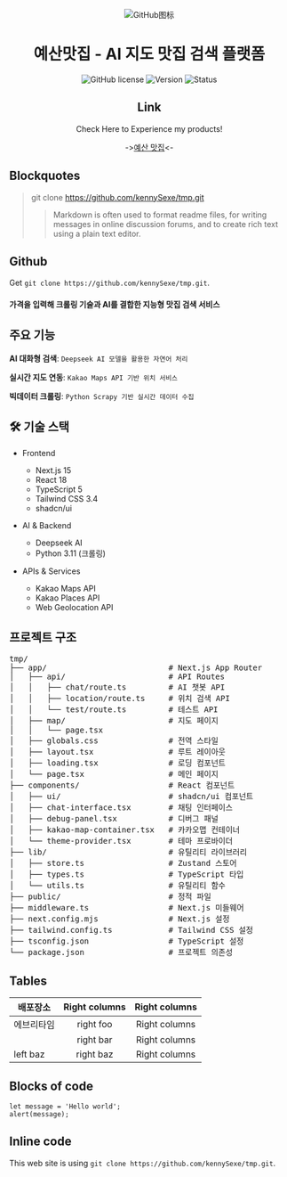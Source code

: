 <div align="center">

![GitHub图标](./tmp/image_logo.png.)

# 예산맛집 - AI 지도 맛집 검색 플랫폼

![GitHub license](https://img.shields.io/badge/license-MIT-blue)
![Version](https://img.shields.io/badge/version-1.0.3-green)
![Status](https://img.shields.io/badge/status-Production%20Ready-brightgreen)
## Link

Check Here to Experience my products! 

->[예산 맛집](https://v0-new-project-x6pcnftuf9i.vercel.app/)<-

</div>

## Blockquotes

> git clone https://github.com/kennySexe/tmp.git
>
>> Markdown is often used to format readme files, for writing messages in online discussion forums, and to create rich text using a plain text editor.
## Github

Get `git clone https://github.com/kennySexe/tmp.git`.

#### 가격을 입력해 크롤링 기술과 AI를 결합한 지능형 맛집 검색 서비스

##  주요 기능

**AI 대화형 검색**: `Deepseek AI 모델을 활용한 자연어 처리`

**실시간 지도 연동**: `Kakao Maps API 기반 위치 서비스`

**빅데이터 크롤링**: `Python Scrapy 기반 실시간 데이터 수집`

## 🛠️ 기술 스택

* Frontend
  * Next.js 15
  * React 18
  * TypeScript 5
  * Tailwind CSS 3.4
  * shadcn/ui

* AI & Backend
  * Deepseek AI
  * Python 3.11 (크롤링)

* APIs & Services
  * Kakao Maps API
  * Kakao Places API
  * Web Geolocation API


## 프로젝트 구조

<pre>tmp/
├── app/                          # Next.js App Router
│   ├── api/                      # API Routes
│   │   ├── chat/route.ts         # AI 챗봇 API
│   │   ├── location/route.ts     # 위치 검색 API
│   │   └── test/route.ts         # 테스트 API
│   ├── map/                      # 지도 페이지
│   │   └── page.tsx
│   ├── globals.css               # 전역 스타일
│   ├── layout.tsx                # 루트 레이아웃
│   ├── loading.tsx               # 로딩 컴포넌트
│   └── page.tsx                  # 메인 페이지
├── components/                   # React 컴포넌트
│   ├── ui/                       # shadcn/ui 컴포넌트
│   ├── chat-interface.tsx        # 채팅 인터페이스
│   ├── debug-panel.tsx           # 디버그 패널
│   ├── kakao-map-container.tsx   # 카카오맵 컨테이너
│   └── theme-provider.tsx        # 테마 프로바이더
├── lib/                          # 유틸리티 라이브러리
│   ├── store.ts                  # Zustand 스토어
│   ├── types.ts                  # TypeScript 타입
│   └── utils.ts                  # 유틸리티 함수
├── public/                       # 정적 파일
├── middleware.ts                 # Next.js 미들웨어
├── next.config.mjs               # Next.js 설정
├── tailwind.config.ts            # Tailwind CSS 설정
├── tsconfig.json                 # TypeScript 설정
└── package.json                  # 프로젝트 의존성</pre>

## Tables

|배포장소| Right columns | Right columns |
| ------------- |:-------------:|:-------------:|
| 에브리타임      | right foo     | Right columns |
|       | right bar     | Right columns |
| left baz      | right baz     | Right columns |


## Blocks of code

```
let message = 'Hello world';
alert(message);
```

## Inline code

This web site is using `git clone https://github.com/kennySexe/tmp.git`.
